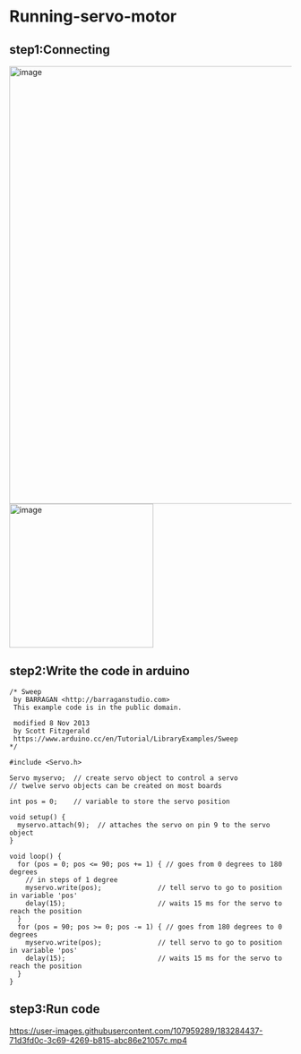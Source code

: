 # Running-servo-motor
## step1:Connecting

<img width="782" alt="image" src="https://user-images.githubusercontent.com/107959289/183286962-f89e9f6f-b2e8-42fc-a6a1-143d043adaee.png">

<img width="257" alt="image" src="https://user-images.githubusercontent.com/107959289/183287294-85d69fdd-c5dd-4675-8631-b859355bebbb.png">

## step2:Write the code in arduino

```
/* Sweep
 by BARRAGAN <http://barraganstudio.com>
 This example code is in the public domain.

 modified 8 Nov 2013
 by Scott Fitzgerald
 https://www.arduino.cc/en/Tutorial/LibraryExamples/Sweep
*/

#include <Servo.h>

Servo myservo;  // create servo object to control a servo
// twelve servo objects can be created on most boards

int pos = 0;    // variable to store the servo position

void setup() {
  myservo.attach(9);  // attaches the servo on pin 9 to the servo object
}

void loop() {
  for (pos = 0; pos <= 90; pos += 1) { // goes from 0 degrees to 180 degrees
    // in steps of 1 degree
    myservo.write(pos);              // tell servo to go to position in variable 'pos'
    delay(15);                       // waits 15 ms for the servo to reach the position
  }
  for (pos = 90; pos >= 0; pos -= 1) { // goes from 180 degrees to 0 degrees
    myservo.write(pos);              // tell servo to go to position in variable 'pos'
    delay(15);                       // waits 15 ms for the servo to reach the position
  }
}

```

## step3:Run code 
https://user-images.githubusercontent.com/107959289/183284437-71d3fd0c-3c69-4269-b815-abc86e21057c.mp4
